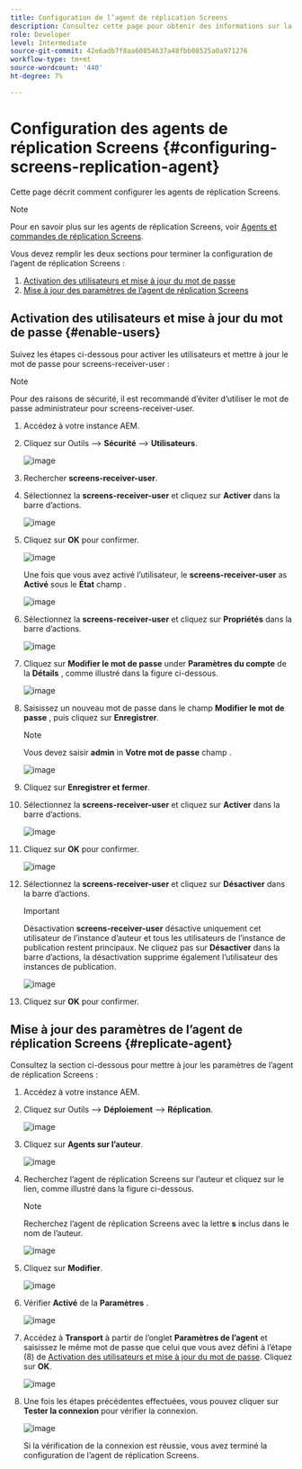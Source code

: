 ```yaml
---
title: Configuration de l’agent de réplication Screens
description: Consultez cette page pour obtenir des informations sur la configuration de l’agent de réplication Screens.
role: Developer
level: Intermediate
source-git-commit: 42e6adb7f8aa60854637a48fbb08525a0a971276
workflow-type: tm+mt
source-wordcount: '440'
ht-degree: 7%

---
```



# Configuration des agents de réplication Screens {#configuring-screens-replication-agent}

Cette page décrit comment configurer les agents de réplication Screens.

>[!NOTE]
>Pour en savoir plus sur les agents de réplication Screens, voir [Agents et commandes de réplication Screens](https://experienceleague.adobe.com/docs/experience-manager-screens/user-guide/administering/author-publish/author-publish-architecture-overview.html?lang=en#screens-replication-agents-and-commands).

Vous devez remplir les deux sections pour terminer la configuration de l’agent de réplication Screens :

1. [Activation des utilisateurs et mise à jour du mot de passe](#enable-users)
1. [Mise à jour des paramètres de l’agent de réplication Screens](#replicate-agent)

## Activation des utilisateurs et mise à jour du mot de passe {#enable-users}

Suivez les étapes ci-dessous pour activer les utilisateurs et mettre à jour le mot de passe pour screens-receiver-user :

>[!NOTE]
>Pour des raisons de sécurité, il est recommandé d’éviter d’utiliser le mot de passe administrateur pour screens-receiver-user.

1. Accédez à votre instance AEM.

1. Cliquez sur Outils —> **Sécurité** —> **Utilisateurs**.

   ![image](/help/user-guide/assets/screens-replication/screens-replication1.png)

1. Rechercher **screens-receiver-user**.

1. Sélectionnez la **screens-receiver-user** et cliquez sur **Activer** dans la barre d’actions.

   ![image](/help/user-guide/assets/screens-replication/screens-replication2.png)

1. Cliquez sur **OK** pour confirmer.

   ![image](/help/user-guide/assets/screens-replication/screens-replication3.png)

   Une fois que vous avez activé l’utilisateur, le **screens-receiver-user** as **Activé** sous le **État** champ .

   ![image](/help/user-guide/assets/screens-replication/screens-replication4.png)

1. Sélectionnez la **screens-receiver-user** et cliquez sur **Propriétés** dans la barre d’actions.

   ![image](/help/user-guide/assets/screens-replication/screens-replication5.png)

1. Cliquez sur **Modifier le mot de passe** under **Paramètres du compte** de la **Détails** , comme illustré dans la figure ci-dessous.

   ![image](/help/user-guide/assets/screens-replication/screens-replication6.png)

1. Saisissez un nouveau mot de passe dans le champ **Modifier le mot de passe** , puis cliquez sur **Enregistrer**.

   >[!NOTE]
   >Vous devez saisir **admin** in **Votre mot de passe** champ .

   ![image](/help/user-guide/assets/screens-replication/screens-replication7.png)

1. Cliquez sur **Enregistrer et fermer**.

1. Sélectionnez la **screens-receiver-user** et cliquez sur **Activer** dans la barre d’actions.

   ![image](/help/user-guide/assets/screens-replication/screens-replication8.png)

1. Cliquez sur **OK** pour confirmer.

   ![image](/help/user-guide/assets/screens-replication/screens-replication9.png)

1. Sélectionnez la **screens-receiver-user** et cliquez sur **Désactiver** dans la barre d’actions.

   >[!IMPORTANT]
   > Désactivation **screens-receiver-user** désactive uniquement cet utilisateur de l’instance d’auteur et tous les utilisateurs de l’instance de publication restent principaux. Ne cliquez pas sur **Désactiver** dans la barre d’actions, la désactivation supprime également l’utilisateur des instances de publication.

   ![image](/help/user-guide/assets/screens-replication/screens-replication10.png)

1. Cliquez sur **OK** pour confirmer.

## Mise à jour des paramètres de l’agent de réplication Screens {#replicate-agent}

Consultez la section ci-dessous pour mettre à jour les paramètres de l’agent de réplication Screens :

1. Accédez à votre instance AEM.

1. Cliquez sur Outils —> **Déploiement** —> **Réplication**.

   ![image](/help/user-guide/assets/screens-replication/screens-replication1a.png)

1. Cliquez sur **Agents sur l’auteur**.

   ![image](/help/user-guide/assets/screens-replication/screens-replication1b.png)

1. Recherchez l’agent de réplication Screens sur l’auteur et cliquez sur le lien, comme illustré dans la figure ci-dessous.

   >[!NOTE]
   >Recherchez l’agent de réplication Screens avec la lettre **s** inclus dans le nom de l’auteur.

   ![image](/help/user-guide/assets/screens-replication/screens-replication1c.png)

1. Cliquez sur **Modifier**.

   ![image](/help/user-guide/assets/screens-replication/screens-replication1d.png)

1. Vérifier **Activé** de la **Paramètres** .

   ![image](/help/user-guide/assets/screens-replication/screens-replication1e.png)

1. Accédez à **Transport** à partir de l’onglet **Paramètres de l’agent** et saisissez le même mot de passe que celui que vous avez défini à l’étape (8) de [Activation des utilisateurs et mise à jour du mot de passe](#enable-users). Cliquez sur **OK**.

   ![image](/help/user-guide/assets/screens-replication/screens-replication1f.png)

1. Une fois les étapes précédentes effectuées, vous pouvez cliquer sur **Tester la connexion** pour vérifier la connexion.

   ![image](/help/user-guide/assets/screens-replication/screens-replication1g.png)

   Si la vérification de la connexion est réussie, vous avez terminé la configuration de l’agent de réplication Screens.